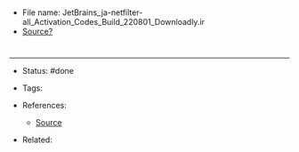 # 
- File name: JetBrains_ja-netfilter-all_Activation_Codes_Build_220801_Downloadly.ir
- [Source?](www.downloadly.ir)


# 

---
- Status: #done 

- Tags: 

- References:
	- [Source]()

- Related:
